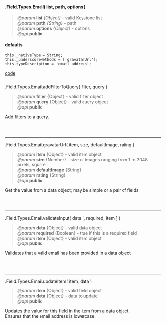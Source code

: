#### .Field.Types.Email( list, path, options )  
> *@param* **list** _{Object}_  - valid Keystone list   
> *@param* **path** _{String}_  - path   
> *@param* **options** _{Object}_  - options   
> *@api* **public**  

<div class="code-header"> <h4>defaults</h4></div><pre class=" language-javascript"><code class="language-javascript">this._nativeType = String;
this._underscoreMethods = ['gravatarUrl'];
this.typeDescription = 'email address';
</code></pre>

<div class="code-header addGitHubLink" data-file="fields/types/email/EmailType.js"> <a href="#" class="loadCode"> code</a></div><pre class=" language-javascript hideCode api"></pre> 

<span class="subMethod"> .Field.Types.Email.addFilterToQuery( filter, query ) </span>   
> *@param* **filter** {Object} - valid filter object   
> *@param* **query** {Object} - valid query object   
> *@api* **public**    

Add filters to a query.  
<div class="code-header addGitHubLink" data-file="fields/types/email/EmailType.js#L21"> &nbsp;</div><pre class=" language-javascript hideCode api"></pre> 

---
<span class="subMethod"> .Field.Types.Email.gravatarUrl( item, size, defaultImage, rating ) </span>  
> *@param* **item** {Object} - valid item object  
> *@param* **size** {Number} - size of images ranging from 1 to 2048 pixels, square   
> *@param* **defaultImage** {String}    
> *@param* **rating** {String}     
> *@api* **public**     

Get the value from a data object; may be simple or a pair of fields

<div class="code-header addGitHubLink" data-file="fields/types/email/EmailType.js#L23-L43"> &nbsp;</div><pre class=" language-javascript hideCode api"></pre> 

---
<span class="subMethod"> .Field.Types.Email.validateInput( data [, required, item ] )  </span> 
> *@param* **data** {Object} - valid data object  
> *@param* **required** {Boolean} - true if this is a required field  
> *@param* **item** {Object} - valid item object  
> *@api* **public**   
  
Validates that a valid email has been provided in a data object

<div class="code-header addGitHubLink" data-file="fields/types/email/EmailType.js#L45-L55"> &nbsp;</div><pre class=" language-javascript hideCode api"></pre> 


---
<span class="subMethod"> .Field.Types.Email.updateItem( item, data )  </span> 
> *@param* **item** {Object} - valid field object  
> *@param* **data** {Object} - data to update  
> *@api* **public**  

Updates the value for this field in the item from a data object.  
Ensures that the email address is lowercase.  

<div class="code-header addGitHubLink" data-file="fields/types/email/EmailType.js#L57-L69"> &nbsp;</div><pre class=" language-javascript hideCode api"></pre> 
